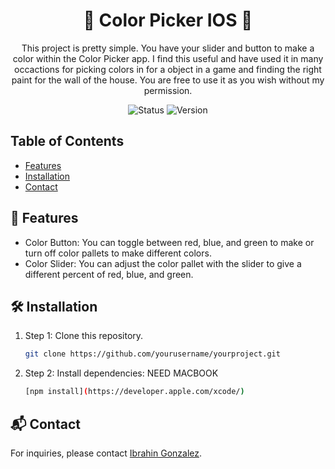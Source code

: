 <!-- Title Section -->
<h1 align="center">🌟 Color Picker IOS 🌟</h1>

<!-- Description -->
<p align="center">This project is pretty simple. You have your slider and button to make a color within the Color Picker app. 
I find this useful and have used it in many occactions for picking colors in for a object in a game and finding the right paint for the wall of the house.
You are free to use it as you wish without my permission. </p>

<!-- Badges -->
<p align="center">
    <img src="https://img.shields.io/badge/Status-Active-green.svg" alt="Status">
    <img src="https://img.shields.io/badge/Version-1.0-blue.svg" alt="Version">
</p>

<!-- Table of Contents -->
## Table of Contents
- [Features](#features)
- [Installation](#installation)
- [Contact](#contact)

<!-- Features -->
## 🚀 Features
- Color Button: You can toggle between red, blue, and green to make or turn off color pallets to make different colors.
- Color Slider: You can adjust the color pallet with the slider to give a different percent of red, blue, and green.

<!-- Installation -->
## 🛠️ Installation
1. Step 1: Clone this repository.
    ```bash
    git clone https://github.com/yourusername/yourproject.git
    ```
2. Step 2: Install dependencies: NEED MACBOOK
    ```bash
    [npm install](https://developer.apple.com/xcode/)
    ```

<!-- Contact -->
## 📬 Contact
For inquiries, please contact [Ibrahin Gonzalez](Puligonzalez5@gmail.com).

